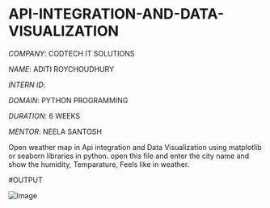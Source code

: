 # API-INTEGRATION-AND-DATA-VISUALIZATION

*COMPANY*: CODTECH IT SOLUTIONS

*NAME*: ADITI ROYCHOUDHURY

*INTERN ID*: 

*DOMAIN*: PYTHON PROGRAMMING

*DURATION*: 6 WEEKS

*MENTOR*: NEELA SANTOSH


Open weather map in Api integration and Data Visualization using matplotlib or seaborn libraries in python. open this file and enter the city name and show the humidity, Temparature, Feels like in weather.



#OUTPUT

![Image](https://github.com/user-attachments/assets/c33296bf-ce25-41ae-9e62-927486cd3474)
